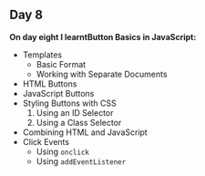 ## Day 8

**On day eight I learntButton Basics in JavaScript:**
- Templates
  - Basic Format
  - Working with Separate Documents
- HTML Buttons
- JavaScript Buttons
- Styling Buttons with CSS
  1. Using an ID Selector
  2. Using a Class Selector
- Combining HTML and JavaScript
- Click Events
  - Using `onclick`
  - Using `addEventListener`

